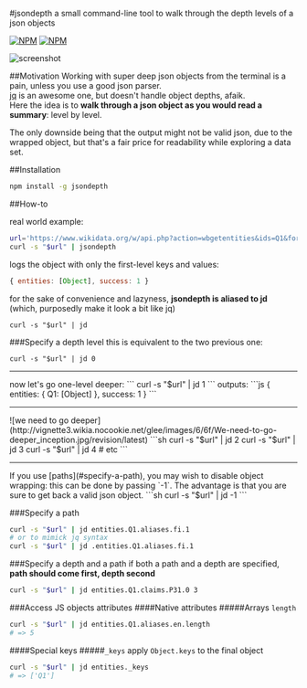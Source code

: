 #jsondepth
a small command-line tool to walk through the depth levels of a json objects

[![NPM](https://nodei.co/npm/jsondepth.png?stars&downloads&downloadRank)](https://npmjs.com/package/jsondepth/) [![NPM](https://nodei.co/npm-dl/jsondepth.png?months=6&height=3)](https://npmjs.com/package/jsondepth/)

![screenshot](https://cloud.githubusercontent.com/assets/1596934/14911212/281e7abe-0df4-11e6-8810-6cfc660c35dd.png)

##Motivation
Working with super deep json objects from the terminal is a pain, unless you use a good json parser.<br>
[jq](https://github.com/stedolan/jq) is an awesome one, but doesn't handle object depths, afaik.<br>
Here the idea is to **walk through a json object as you would read a summary**: level by level.

The only downside being that the output might not be valid json, due to the wrapped object, but that's a fair price for readability while exploring a data set.

##Installation

```sh
npm install -g jsondepth
```
##How-to

real world example:
```sh
url='https://www.wikidata.org/w/api.php?action=wbgetentities&ids=Q1&format=json'
curl -s "$url" | jsondepth
```
logs the object with only the first-level keys and values:
```js
{ entities: [Object], success: 1 }
```
for the sake of convenience and lazyness, **jsondepth is aliased to jd**
<br>
(which, purposedly make it look a bit like jq)
```
curl -s "$url" | jd
```

###Specify a depth level
this is equivalent to the two previous one:
```
curl -s "$url" | jd 0
```
<hr>
now let's go one-level deeper:
```
curl -s "$url" | jd 1
```
outputs:
```js
{ entities: { Q1: [Object] }, success: 1 }
```
<hr>
![we need to go deeper](http://vignette3.wikia.nocookie.net/glee/images/6/6f/We-need-to-go-deeper_inception.jpg/revision/latest)
```sh
curl -s "$url" | jd 2
curl -s "$url" | jd 3
curl -s "$url" | jd 4
# etc
```
<hr>
If you use [paths](#specify-a-path), you may wish to disable object wrapping: this can be done by passing `-1`. The advantage is that you are sure to get back a valid json object.
```sh
curl -s "$url" | jd -1
```

###Specify a path
```sh
curl -s "$url" | jd entities.Q1.aliases.fi.1
# or to mimick jq syntax
curl -s "$url" | jd .entities.Q1.aliases.fi.1
```

###Specify a depth and a path
if both a path and a depth are specified, **path should come first, depth second**
```sh
curl -s "$url" | jd entities.Q1.claims.P31.0 3
```

###Access JS objects attributes
####Native attributes
#####Arrays `length`
```sh
curl -s "$url" | jd entities.Q1.aliases.en.length
# => 5
```
####Special keys
#####`_keys`
apply `Object.keys` to the final object
```sh
curl -s "$url" | jd entities._keys
# => ['Q1']
```
